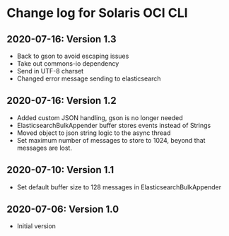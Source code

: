 # Change log for Solaris OCI CLI

## 2020-07-16: Version 1.3

- Back to gson to avoid escaping issues
- Take out commons-io dependency
- Send in UTF-8 charset
- Changed error message sending to elasticsearch

## 2020-07-16: Version 1.2

- Added custom JSON handling, gson is no longer needed
- ElasticsearchBulkAppender buffer stores events instead of Strings
- Moved object to json string logic to the async thread
- Set maximum number of messages to store to 1024, beyond that messages are lost.

## 2020-07-10: Version 1.1

- Set default buffer size to 128 messages in ElasticsearchBulkAppender

## 2020-07-06: Version 1.0

- Initial version